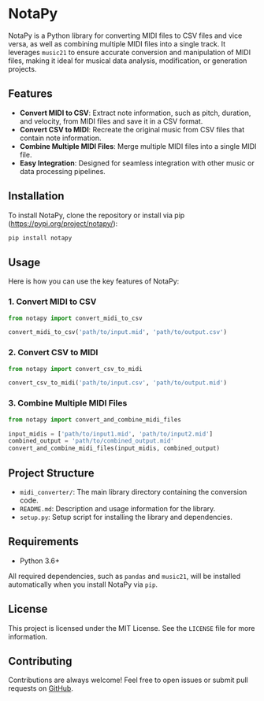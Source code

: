 # NotaPy

NotaPy is a Python library for converting MIDI files to CSV files and vice versa, as well as combining multiple MIDI files into a single track. It leverages `music21` to ensure accurate conversion and manipulation of MIDI files, making it ideal for musical data analysis, modification, or generation projects.

## Features

- **Convert MIDI to CSV**: Extract note information, such as pitch, duration, and velocity, from MIDI files and save it in a CSV format.
- **Convert CSV to MIDI**: Recreate the original music from CSV files that contain note information.
- **Combine Multiple MIDI Files**: Merge multiple MIDI files into a single MIDI file.
- **Easy Integration**: Designed for seamless integration with other music or data processing pipelines.

## Installation

To install NotaPy, clone the repository or install via pip (https://pypi.org/project/notapy/):

```sh
pip install notapy
```

## Usage

Here is how you can use the key features of NotaPy:

### 1. Convert MIDI to CSV

```python
from notapy import convert_midi_to_csv

convert_midi_to_csv('path/to/input.mid', 'path/to/output.csv')
```

### 2. Convert CSV to MIDI

```python
from notapy import convert_csv_to_midi

convert_csv_to_midi('path/to/input.csv', 'path/to/output.mid')
```

### 3. Combine Multiple MIDI Files

```python
from notapy import convert_and_combine_midi_files

input_midis = ['path/to/input1.mid', 'path/to/input2.mid']
combined_output = 'path/to/combined_output.mid'
convert_and_combine_midi_files(input_midis, combined_output)
```

## Project Structure

- `midi_converter/`: The main library directory containing the conversion code.
- `README.md`: Description and usage information for the library.
- `setup.py`: Setup script for installing the library and dependencies.

## Requirements

- Python 3.6+

All required dependencies, such as `pandas` and `music21`, will be installed automatically when you install NotaPy via `pip`.

## License

This project is licensed under the MIT License. See the `LICENSE` file for more information.

## Contributing

Contributions are always welcome! Feel free to open issues or submit pull requests on [GitHub](https://github.com/altaiiiir/notapy).
